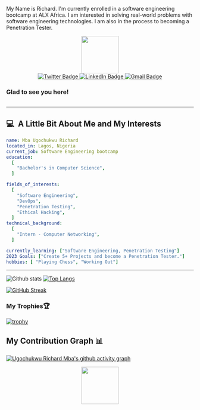 My Name is Richard. I'm currently enrolled in a software engineering bootcamp at ALX Africa. I am interested in solving real-world problems with software engineering technologies. I am also in the process to becoming a Penetration Tester.
 
<div id="header" align="center">
  <img src="https://media.giphy.com/media/HwBlFQZFcAoUcPHZdX/giphy.gif" width="100"/>
</div>

<div id="badges" align="center">
  <a href="https://twitter.com/_RichardMba?t=RcJyjzEW_HJlrJcg8C4kWA&s=09">
    <img src="https://img.shields.io/badge/Twitter-blue?&logo=twitter&logoColor=highcontrast" alt="Twitter Badge"/>
  </a>
  <a href="https://www.linkedin.com/in/richard-mba/">
    <img src="https://img.shields.io/badge/LinkedIn-blue?&logo=linkedin&logoColor=highcontrast" alt="LinkedIn Badge"/>
  </a>
  <a href="https://mail.google.com/mail/u/0/#inbox/mbarichard18@gmail.com">
    <img src="https://img.shields.io/badge/Gmail-D14836?&logo=gmail&logoColor=white" alt="Gmail Badge"/>
  </a>
</div>

<div id="Profile" align="">
 <h3>Glad to see you here!</h3>
<img src="https://komarev.com/ghpvc/?username=Tilorich&style=compact-square&color=blue" align="center" alt=""/>
</div>

---

<h2> 💻  &nbsp;A Little Bit About Me and My Interests</h2>

```yaml
name: Mba Ugochukwu Richard
located_in: Lagos, Nigeria
current_job: Software Engineering bootcamp
education:
  [
    "Bachelor's in Computer Science",
  ]

fields_of_interests:
  [
    "Software Engineering",
    "DevOps",
    "Penetration Testing",
    "Ethical Hacking",
  ]
technical_background:
  [
    "Intern - Computer Networking",
  ]

currently_learning: ["Software Engineering, Penetration Testing"]
2023 Goals: ["Create 5+ Projects and become a Penetration Tester."]
hobbies: [ "Playing Chess", "Working Out"]
```

--- 
![Github stats](https://github-readme-stats.vercel.app/api?&username=Tilorich&repo=Tilorich&theme=highcontrast&show_icons=true&count_private=true)
[![Top Langs](https://github-readme-stats.vercel.app/api/top-langs/?username=Tilorich&langs_count=20&layout=compact&theme=vision-friendly-dark&count_private=true)](https://github.com/anuraghazra/github-readme-stats)



[![GitHub Streak](https://streak-stats.demolab.com/?user=Tilorich&theme=highcontrast)](https://git.io/streak-stats)

### My Trophies🏆 <!--My Trophies-->

[![trophy](https://github-profile-trophy.vercel.app/?username=Tilorich&theme=tokyonight&no-bg=false&no-frame=false&count_private=true)](https://github.com/Tilorich/Tilorich)

## My Contribution Graph :bar_chart:

[![Ugochukwu Richard Mba's github activity graph](https://github-readme-activity-graph.cyclic.app/graph?username=Tilorich&theme=chartreuse-dark)](https://github.com/ashutosh00710/github-readme-activity-graph)

<div id="header" align="center">
  <img src="https://media.giphy.com/media/HwBlFQZFcAoUcPHZdX/giphy.gif" width="100"/>
</div>
